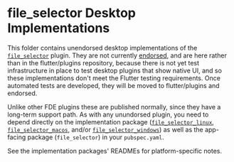 # file_selector Desktop Implementations

This folder contains unendorsed desktop implementations of the
[`file_selector`](https://github.com/flutter/plugins/tree/master/packages/file_selector)
plugin. They are not currently
[endorsed](https://flutter.dev/docs/development/packages-and-plugins/developing-packages#endorsed-federated-plugin),
and are here rather than in the flutter/plugins repository, because
there is not yet test infrastructure in place to test desktop plugins that
show native UI, and so these implementations don't meet the Flutter testing
requirements. Once automated tests are developed, they will be moved to
flutter/plugins and endorsed.

Unlike other FDE plugins these are published normally, since they have a
long-term support path. As with any unundorsed plugin, you need to
depend directly on the implementation package ([`file_selector_linux`](https://pub.dev/packages/file_selector_linux), [`file_selector_macos`](https://pub.dev/packages/file_selector_macos), and/or [`file_selector_windows`](https://pub.dev/packages/file_selector_windows))
as well as the app-facing package (`file_selector`) in your `pubspec.yaml`.

See the implementation packages' READMEs for platform-specific notes.
